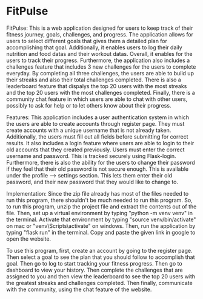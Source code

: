 # FitPulse

FitPulse:
This is a web application designed for users to keep track of their fitness journey, goals, challenges, and progress. The application allows for users to select different goals
that gives them a detailed plan for accomplishing that goal. Additionally, it enables users to log their daily nutrition and food datas and their workout datas. Overall, it enables
for the users to track their progress. Furthermore, the application also includes a challenges feature that includes 3 new challenges for the users to complete everyday. 
By completing all three challenges, the users are able to build up their streaks and also their total challenges completed. There is also a leaderboard feature that dispalys 
the top 20 users with the most streaks and the top 20 users with the most challenges completed. Finally, there is a community chat feature in which users are able to chat with other 
users, possibly to ask for help or to let others know about their progress. 

Features:
This application includes a user authentication system in which the users are able to create accounts through register page. They must create accounts with a unique username that is 
not already taken. Additionally, the users must fill out all fields before submitting for correct results. It also includes a login feature where users are able to login to their 
old accounts that they created previously. Users must enter the correct username and password. This is tracked securely using Flask-login. Furthermore, there is also the ability 
for the users to change their password if they feel that their old password is not secure enough. This is available under the profile --> settings section. This lets them enter their 
old password, and their new password that they would like to change to.

Implementation:
Since the zip file already has most of the files needed to run this program, there shouldn't be much needed to run this program. So, to run this program, unzip the project file and extract
the contents out of the file. Then, set up a virtual environment by typing "python -m venv venv" in the terminal. Activate that environment by typing "source venv/bin/activate" on mac or 
"venv\Scripts\activate" on windows. Then, run the application by typing "flask run" in the terminal. Copy and paste the given link in google to open the website. 

To use this program, first, create an account by going to the register page. Then select a goal to see the plan that you should follow to accomplish that goal. Then go to log to start 
tracking your fitness progress. Then go to dashboard to view your history. Then complete the challenges that are assigned to you and then view the leaderboard to see the top 20 users 
with the greatest streaks and challenges completed. Then finally, communicate with the community, using the chat feature of the website.

